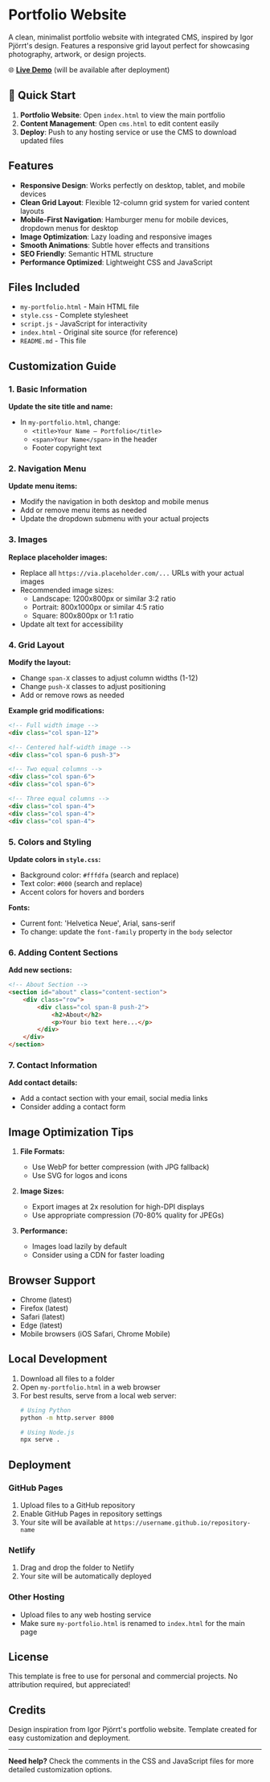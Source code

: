 # Portfolio Website

A clean, minimalist portfolio website with integrated CMS, inspired by Igor Pjörrt's design. Features a responsive grid layout perfect for showcasing photography, artwork, or design projects.

🌐 **[Live Demo](https://portfolioclaude.netlify.app)** (will be available after deployment)

## 🚀 Quick Start

1. **Portfolio Website**: Open `index.html` to view the main portfolio
2. **Content Management**: Open `cms.html` to edit content easily
3. **Deploy**: Push to any hosting service or use the CMS to download updated files

## Features

- **Responsive Design**: Works perfectly on desktop, tablet, and mobile devices
- **Clean Grid Layout**: Flexible 12-column grid system for varied content layouts
- **Mobile-First Navigation**: Hamburger menu for mobile devices, dropdown menus for desktop
- **Image Optimization**: Lazy loading and responsive images
- **Smooth Animations**: Subtle hover effects and transitions
- **SEO Friendly**: Semantic HTML structure
- **Performance Optimized**: Lightweight CSS and JavaScript

## Files Included

- `my-portfolio.html` - Main HTML file
- `style.css` - Complete stylesheet
- `script.js` - JavaScript for interactivity
- `index.html` - Original site source (for reference)
- `README.md` - This file

## Customization Guide

### 1. Basic Information

**Update the site title and name:**
- In `my-portfolio.html`, change:
  - `<title>Your Name — Portfolio</title>`
  - `<span>Your Name</span>` in the header
  - Footer copyright text

### 2. Navigation Menu

**Update menu items:**
- Modify the navigation in both desktop and mobile menus
- Add or remove menu items as needed
- Update the dropdown submenu with your actual projects

### 3. Images

**Replace placeholder images:**
- Replace all `https://via.placeholder.com/...` URLs with your actual images
- Recommended image sizes:
  - Landscape: 1200x800px or similar 3:2 ratio
  - Portrait: 800x1000px or similar 4:5 ratio
  - Square: 800x800px or 1:1 ratio
- Update alt text for accessibility

### 4. Grid Layout

**Modify the layout:**
- Change `span-X` classes to adjust column widths (1-12)
- Change `push-X` classes to adjust positioning
- Add or remove rows as needed

**Example grid modifications:**
```html
<!-- Full width image -->
<div class="col span-12">

<!-- Centered half-width image -->
<div class="col span-6 push-3">

<!-- Two equal columns -->
<div class="col span-6">
<div class="col span-6">

<!-- Three equal columns -->
<div class="col span-4">
<div class="col span-4">
<div class="col span-4">
```

### 5. Colors and Styling

**Update colors in `style.css`:**
- Background color: `#fffdfa` (search and replace)
- Text color: `#000` (search and replace)
- Accent colors for hovers and borders

**Fonts:**
- Current font: 'Helvetica Neue', Arial, sans-serif
- To change: update the `font-family` property in the `body` selector

### 6. Adding Content Sections

**Add new sections:**
```html
<!-- About Section -->
<section id="about" class="content-section">
    <div class="row">
        <div class="col span-8 push-2">
            <h2>About</h2>
            <p>Your bio text here...</p>
        </div>
    </div>
</section>
```

### 7. Contact Information

**Add contact details:**
- Add a contact section with your email, social media links
- Consider adding a contact form

## Image Optimization Tips

1. **File Formats:**
   - Use WebP for better compression (with JPG fallback)
   - Use SVG for logos and icons

2. **Image Sizes:**
   - Export images at 2x resolution for high-DPI displays
   - Use appropriate compression (70-80% quality for JPEGs)

3. **Performance:**
   - Images load lazily by default
   - Consider using a CDN for faster loading

## Browser Support

- Chrome (latest)
- Firefox (latest)
- Safari (latest)
- Edge (latest)
- Mobile browsers (iOS Safari, Chrome Mobile)

## Local Development

1. Download all files to a folder
2. Open `my-portfolio.html` in a web browser
3. For best results, serve from a local web server:
   ```bash
   # Using Python
   python -m http.server 8000

   # Using Node.js
   npx serve .
   ```

## Deployment

### GitHub Pages
1. Upload files to a GitHub repository
2. Enable GitHub Pages in repository settings
3. Your site will be available at `https://username.github.io/repository-name`

### Netlify
1. Drag and drop the folder to Netlify
2. Your site will be automatically deployed

### Other Hosting
- Upload files to any web hosting service
- Make sure `my-portfolio.html` is renamed to `index.html` for the main page

## License

This template is free to use for personal and commercial projects. No attribution required, but appreciated!

## Credits

Design inspiration from Igor Pjörrt's portfolio website.
Template created for easy customization and deployment.

---

**Need help?** Check the comments in the CSS and JavaScript files for more detailed customization options.